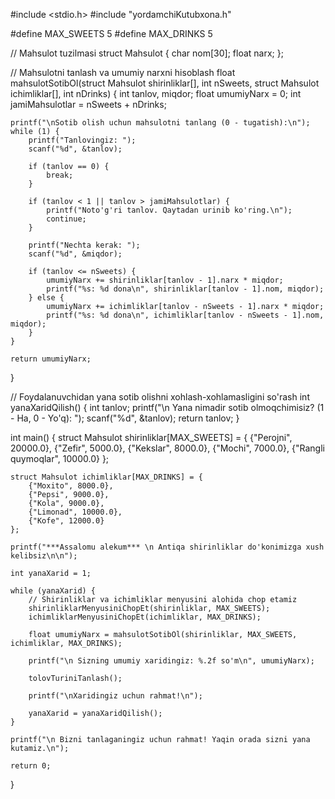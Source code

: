 
#include <stdio.h>
#include "yordamchiKutubxona.h"

#define MAX_SWEETS 5
#define MAX_DRINKS 5

// Mahsulot tuzilmasi
struct Mahsulot {
    char nom[30];
    float narx;
};

// Mahsulotni tanlash va umumiy narxni hisoblash
float mahsulotSotibOl(struct Mahsulot shirinliklar[], int nSweets, struct Mahsulot ichimliklar[], int nDrinks) {
    int tanlov, miqdor;
    float umumiyNarx = 0;
    int jamiMahsulotlar = nSweets + nDrinks;

    printf("\nSotib olish uchun mahsulotni tanlang (0 - tugatish):\n");
    while (1) {
        printf("Tanlovingiz: ");
        scanf("%d", &tanlov);

        if (tanlov == 0) {
            break;
        }

        if (tanlov < 1 || tanlov > jamiMahsulotlar) {
            printf("Noto'g'ri tanlov. Qaytadan urinib ko'ring.\n");
            continue;
        }

        printf("Nechta kerak: ");
        scanf("%d", &miqdor);

        if (tanlov <= nSweets) {
            umumiyNarx += shirinliklar[tanlov - 1].narx * miqdor;
            printf("%s: %d dona\n", shirinliklar[tanlov - 1].nom, miqdor);
        } else {
            umumiyNarx += ichimliklar[tanlov - nSweets - 1].narx * miqdor;
            printf("%s: %d dona\n", ichimliklar[tanlov - nSweets - 1].nom, miqdor);
        }
    }

    return umumiyNarx;
}


// Foydalanuvchidan yana sotib olishni xohlash-xohlamasligini so'rash
int yanaXaridQilish() {
    int tanlov;
    printf("\n Yana nimadir sotib olmoqchimisiz? (1 - Ha, 0 - Yo'q): ");
    scanf("%d", &tanlov);
    return tanlov;
}

int main() {
    struct Mahsulot shirinliklar[MAX_SWEETS] = {
        {"Perojni", 20000.0},
        {"Zefir", 5000.0},
        {"Kekslar", 8000.0},
        {"Mochi", 7000.0},
        {"Rangli quymoqlar", 10000.0}
    };

    struct Mahsulot ichimliklar[MAX_DRINKS] = {
        {"Moxito", 8000.0},
        {"Pepsi", 9000.0},
        {"Kola", 9000.0},
        {"Limonad", 10000.0},
        {"Kofe", 12000.0}
    };

    printf("***Assalomu alekum*** \n Antiqa shirinliklar do'konimizga xush kelibsiz\n\n");

    int yanaXarid = 1;

    while (yanaXarid) {
        // Shirinliklar va ichimliklar menyusini alohida chop etamiz
        shirinliklarMenyusiniChopEt(shirinliklar, MAX_SWEETS);
        ichimliklarMenyusiniChopEt(ichimliklar, MAX_DRINKS);

        float umumiyNarx = mahsulotSotibOl(shirinliklar, MAX_SWEETS, ichimliklar, MAX_DRINKS);

        printf("\n Sizning umumiy xaridingiz: %.2f so'm\n", umumiyNarx);

        tolovTuriniTanlash();

        printf("\nXaridingiz uchun rahmat!\n");

        yanaXarid = yanaXaridQilish();
    }

    printf("\n Bizni tanlaganingiz uchun rahmat! Yaqin orada sizni yana kutamiz.\n");

    return 0;
}

